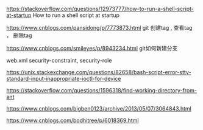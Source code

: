 https://stackoverflow.com/questions/12973777/how-to-run-a-shell-script-at-startup
How to run a shell script at startup



https://www.cnblogs.com/pansidong/p/7773873.html
git 创建tag , 查看tag ， 删除tag

https://www.cnblogs.com/smileyes/p/8943234.html
git如何新建分支

web.xml security-constraint, security-role


https://unix.stackexchange.com/questions/82658/bash-script-error-stty-standard-input-inappropriate-ioctl-for-device

https://stackoverflow.com/questions/1596318/find-working-directory-from-ant

https://www.cnblogs.com/bigben0123/archive/2013/05/07/3064843.html

https://www.cnblogs.com/bodhitree/p/6018369.html

